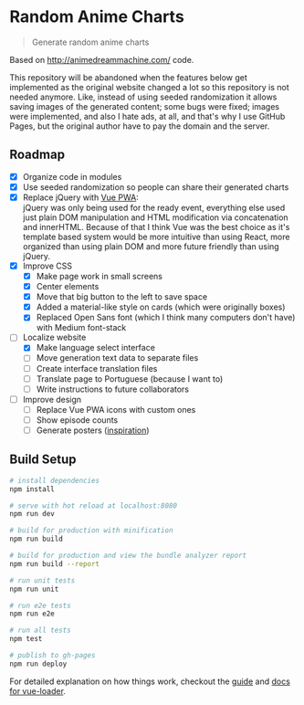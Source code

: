 # Random Anime Charts

> Generate random anime charts

Based on http://animedreammachine.com/ code.

This repository will be abandoned when the features below get implemented as the original website changed a lot so this repository is not needed anymore. Like, instead of using seeded randomization it allows saving images of the generated content; some bugs were fixed; images were implemented, and also I hate ads, at all, and that's why I use GitHub Pages, but the original author have to pay the domain and the server.

## Roadmap

- [x] Organize code in modules
- [x] Use seeded randomization so people can share their generated charts
- [x] Replace jQuery with [Vue PWA](https://github.com/vuejs-templates/pwa):  
    jQuery was only being used for the ready event, everything else used just plain DOM manipulation and HTML
    modification via concatenation and innerHTML. Because of that I think Vue was the best choice as it's
    template based system would be more intuitive than using React, more organized than using plain DOM and
    more future friendly than using jQuery.
- [x] Improve CSS
    - [x] Make page work in small screens
    - [x] Center elements
    - [x] Move that big button to the left to save space
    - [x] Added a material-like style on cards (which were originally boxes)
    - [x] Replaced Open Sans font (which I think many computers don't have) with Medium font-stack
- [ ] Localize website
    - [x] Make language select interface
    - [ ] Move generation text data to separate files
    - [ ] Create interface translation files
    - [ ] Translate page to Portuguese (because I want to)
    - [ ] Write instructions to future collaborators
- [ ] Improve design
    - [ ] Replace Vue PWA icons with custom ones
    - [ ] Show episode counts
    - [ ] Generate posters ([inspiration](https://u.biyori.moe/dNapdag4.jpg))

## Build Setup

``` bash
# install dependencies
npm install

# serve with hot reload at localhost:8080
npm run dev

# build for production with minification
npm run build

# build for production and view the bundle analyzer report
npm run build --report

# run unit tests
npm run unit

# run e2e tests
npm run e2e

# run all tests
npm test

# publish to gh-pages
npm run deploy
```

For detailed explanation on how things work, checkout the [guide](http://vuejs-templates.github.io/webpack/) and [docs for vue-loader](http://vuejs.github.io/vue-loader).
